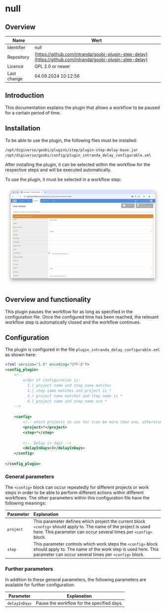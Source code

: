 # null

## Overview

Name                     | Wert
-------------------------|-----------
Identifier               | null
Repository               | [https://github.com/intranda/goobi-plugin-step-delay](https://github.com/intranda/goobi-plugin-step-delay)
Licence              | GPL 2.0 or newer 
Last change    | 04.09.2024 10:12:56


## Introduction
This documentation explains the plugin that allows a workflow to be paused for a certain period of time.

## Installation
To be able to use the plugin, the following files must be installed:

```bash
/opt/digiverso/goobi/plugins/step/plugin-step-delay-base.jar
/opt/digiverso/goobi/config/plugin_intranda_delay_configurable.xml
```

After installing the plugin, it can be selected within the workflow for the respective steps and will be executed automatically.

To use the plugin, it must be selected in a workflow step:

![Configuration of the workflow step for using the plugin](images/goobi-plugin-step-delay_screen1_en.png)


## Overview and functionality
This plugin pauses the workflow for as long as specified in the configuration file. Once the configured time has been reached, the relevant workflow step is automatically closed and the workflow continues.


## Configuration
The plugin is configured in the file `plugin_intranda_delay_configurable.xml` as shown here:

```xml
<?xml version="1.0" encoding="UTF-8"?>
<config_plugin>
    <!--
        order of configuration is:
          1.) project name and step name matches
          2.) step name matches and project is *
          3.) project name matches and step name is *
          4.) project name and step name are *
	-->
    
    <config>
        <!-- which projects to use for (can be more then one, otherwise use *) -->
        <project>*</project>
        <step>*</step>
        
        <!-- Delay in days -->
        <delayInDays>3</delayInDays>
    </config>

</config_plugin>
```

### General parameters 
The `<config>` block can occur repeatedly for different projects or work steps in order to be able to perform different actions within different workflows. The other parameters within this configuration file have the following meanings: 

| Parameter | Explanation | 
| :-------- | :---------- | 
| `project` | This parameter defines which project the current block `<config>` should apply to. The name of the project is used here. This parameter can occur several times per `<config>` block. | 
| `step` | This parameter controls which work steps the `<config>` block should apply to. The name of the work step is used here. This parameter can occur several times per `<config>` block. | 


### Further parameters 
In addition to these general parameters, the following parameters are available for further configuration: 


Parameter               | Explanation
------------------------|------------------------------------
`delayInDays`           | Pause the workflow for the specified days. |
